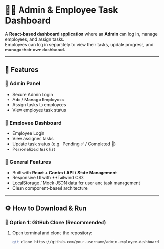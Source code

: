 # 👨‍💼 Admin & Employee Task Dashboard

A **React-based dashboard application** where an **Admin** can log in, manage employees, and assign tasks.  
Employees can log in separately to view their tasks, update progress, and manage their own dashboard.  

---

## 🚀 Features
### 🔹 Admin Panel
- Secure Admin Login
- Add / Manage Employees
- Assign tasks to employees
- View employee task status

### 🔹 Employee Dashboard
- Employee Login
- View assigned tasks
- Update task status (e.g., Pending ✅ / Completed 🚀)
- Personalized task list

### 🔹 General Features
- Built with **React + Context API / State Management**
- Responsive UI with **Tailwind CSS 
- LocalStorage / Mock JSON data for user and task management
- Clean component-based architecture

---

## ⚙️ How to Download & Run

### 🔹 Option 1: GitHub Clone (Recommended)
1. Open terminal and clone the repository:
   ```bash
   git clone https://github.com/your-username/admin-employee-dashboard.git

